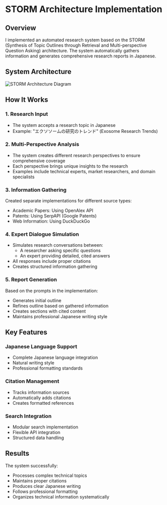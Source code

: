 # STORM Architecture Implementation

## Overview
I implemented an automated research system based on the STORM (Synthesis of Topic Outlines through Retrieval and Multi-perspective Question Asking) architecture. The system automatically gathers information and generates comprehensive research reports in Japanese.

## System Architecture
![STORM Architecture Diagram](/images/storm-architecture.png)

## How It Works

### 1. Research Input
- The system accepts a research topic in Japanese
- Example: "エクソソームの研究のトレンド" (Exosome Research Trends)

### 2. Multi-Perspective Analysis
- The system creates different research perspectives to ensure comprehensive coverage
- Each perspective brings unique insights to the research
- Examples include technical experts, market researchers, and domain specialists

### 3. Information Gathering
Created separate implementations for different source types:
- Academic Papers: Using OpenAlex API
- Patents: Using SerpAPI (Google Patents)
- Web Information: Using DuckDuckGo

### 4. Expert Dialogue Simulation
- Simulates research conversations between:
  * A researcher asking specific questions
  * An expert providing detailed, cited answers
- All responses include proper citations
- Creates structured information gathering

### 5. Report Generation
Based on the prompts in the implementation:
- Generates initial outline
- Refines outline based on gathered information
- Creates sections with cited content
- Maintains professional Japanese writing style

## Key Features

### Japanese Language Support
- Complete Japanese language integration
- Natural writing style
- Professional formatting standards

### Citation Management
- Tracks information sources
- Automatically adds citations
- Creates formatted references

### Search Integration
- Modular search implementation
- Flexible API integration
- Structured data handling

## Results
The system successfully:
- Processes complex technical topics
- Maintains proper citations
- Produces clear Japanese writing
- Follows professional formatting
- Organizes technical information systematically
